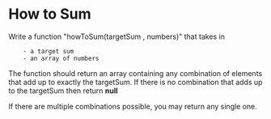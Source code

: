 # How to Sum

Write a function "howToSum(targetSum , numbers)" that takes in

```
    - a target sum
    - an array of numbers
```

The function should return an array containing any combination of elements that add up
to exactly the targetSum. If there is no combination that adds up to the targetSum then
return <b>null</b>

If there are multiple combinations possible, you may return any single one.